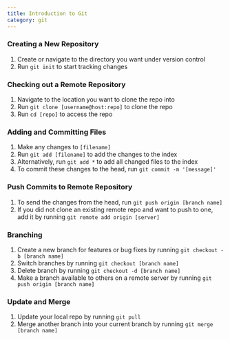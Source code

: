 ```yaml
---
title: Introduction to Git
category: git
---
```

### Creating a New Repository
1. Create or navigate to the directory you want under version control
2. Run ```git init``` to start tracking changes

### Checking out a Remote Repository
1. Navigate to the location you want to clone the repo into
2. Run ```git clone [username@host:repo]``` to clone the repo
3. Run ```cd [repo]``` to access the repo

### Adding and Committing Files
1. Make any changes to ```[filename]```
2. Run ```git add [filename]``` to add the changes to the index
3. Alternatively, run ```git add *``` to add all changed files to the index
4. To commit these changes to the head, run ```git commit -m '[message]'```

### Push Commits to Remote Repository
1. To send the changes from the head, run ```git push origin [branch name]```
2. If you did not clone an existing remote repo and want to push to one, add it by running ```git remote add origin [server]```

### Branching
1. Create a new branch for features or bug fixes by running ```git checkout -b [branch name]```
2. Switch branches by running ```git checkout [branch name]```
3. Delete branch by running ```git checkout -d [branch name]```
4. Make a branch available to others on a remote server by running ```git push origin [branch name]```

### Update and Merge
1. Update your local repo by running ```git pull```
2. Merge another branch into your current branch by running ```git merge [branch name]```
